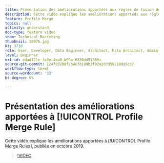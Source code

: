 ```yaml
---
title: Présentation des améliorations apportées aux règles de fusion de profils
description: Cette vidéo explique les améliorations apportées aux règles de fusion de profils, publiées en octobre 2019.
feature: Profile Merge
topics: null
activity: understand
doc-type: feature video
team: Technical Marketing
thumbnail: 28976.jpg
kt: 3710
role: User, Developer, Data Engineer, Architect, Data Architect, Admin, Leader
level: Beginner
exl-id: edad121e-fa6e-4ea8-b99a-6830dd51669a
source-git-commit: 124f03208f2b4e3b109b3f02a2d3d59210da5cc7
workflow-type: tm+mt
source-wordcount: '32'
ht-degree: 0%

---
```


# Présentation des améliorations apportées à [!UICONTROL Profile Merge Rule]

Cette vidéo explique les améliorations apportées à [!UICONTROL Profile Merge Rules], publiée en octobre 2019.

>[!VIDEO](https://video.tv.adobe.com/v/28976/?quality=12)
